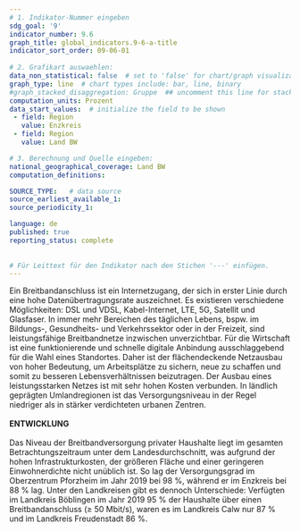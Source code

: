 ```yaml
---
# 1. Indikator-Nummer eingeben 
sdg_goal: '9' 
indicator_number: 9.6
graph_title: global_indicators.9-6-a-title
indicator_sort_order: 09-06-01
 
# 2. Grafikart auswaehlen: 
data_non_statistical: false  # set to 'false' for chart/graph visualization 
graph_type: line  # chart types include: bar, line, binary 
#graph_stacked_disaggregation: Gruppe  ## uncomment this line for stacked bars. eplace 'Geschlecht' with the field of aggregation. 
computation_units: Prozent 
data_start_values:  # initialize the field to be shown  
 - field: Region 
   value: Enzkreis
 - field: Region 
   value: Land BW

# 3. Berechnung und Quelle eingeben: 
national_geographical_coverage: Land BW
computation_definitions: 

SOURCE_TYPE:   # data source  
source_earliest_available_1: 
source_periodicity_1: 

language: de   
published: true 
reporting_status: complete
 
 
# Für Leittext für den Indikator nach den Stichen '---' einfügen. 
---
```

Ein Breitbandanschluss ist ein Internetzugang, der sich in erster Linie durch eine hohe Datenübertragungsrate auszeichnet. Es existieren verschiedene Möglichkeiten: DSL und VDSL, Kabel-Internet, LTE, 5G, Satellit und Glasfaser. In immer mehr Bereichen des täglichen Lebens, bspw. im Bildungs-, Gesundheits- und Verkehrssektor oder in der Freizeit, sind leistungsfähige Breitbandnetze inzwischen unverzichtbar. Für die Wirtschaft ist eine funktionierende und schnelle digitale Anbindung ausschlaggebend für die Wahl eines Standortes. Daher ist der flächendeckende Netzausbau von hoher Bedeutung, um Arbeitsplätze zu sichern, neue zu schaffen und somit zu besseren Lebensverhältnissen beizutragen. Der Ausbau eines leistungsstarken Netzes ist mit sehr hohen Kosten verbunden. In ländlich geprägten Umlandregionen ist das Versorgungsniveau in der Regel niedriger als in stärker verdichteten urbanen Zentren. <br>
<br>
**ENTWICKLUNG** <br>
<br>
Das Niveau der Breitbandversorgung privater Haushalte liegt im gesamten Betrachtungszeitraum unter dem Landesdurchschnitt, was aufgrund der hohen Infrastrukturkosten, der größeren Fläche und einer geringeren Einwohnerdichte nicht unüblich ist. So lag der Versorgungsgrad im Oberzentrum Pforzheim im Jahr 2019 bei 98 %, während er im Enzkreis bei 88 % lag. Unter den Landkreisen gibt es dennoch Unterschiede: Verfügten im Landkreis Böblingen im Jahr 2019 95 % der Haushalte über einen Breitbandanschluss (≥ 50 Mbit/s), waren es im Landkreis Calw nur 87 % und im Landkreis Freudenstadt 86 %.
